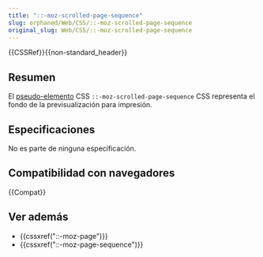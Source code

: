 ```yaml
---
title: "::-moz-scrolled-page-sequence"
slug: orphaned/Web/CSS/::-moz-scrolled-page-sequence
original_slug: Web/CSS/::-moz-scrolled-page-sequence
---
```


{{CSSRef}}{{non-standard_header}}

## Resumen

El [pseudo-elemento](/es/docs/Web/CSS/Pseudo-elements) CSS `::-moz-scrolled-page-sequence` CSS representa el fondo de la previsualización para impresión.

## Especificaciones

No es parte de ninguna especificación.

## Compatibilidad con navegadores

{{Compat}}

## Ver además

- {{cssxref("::-moz-page")}}
- {{cssxref("::-moz-page-sequence")}}
